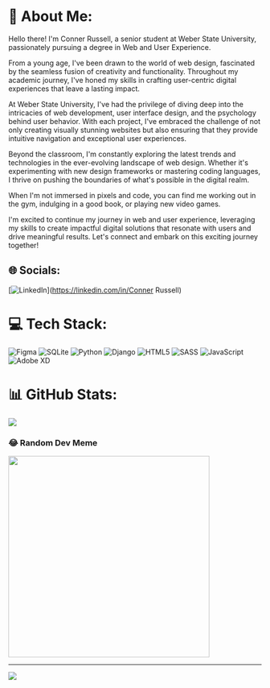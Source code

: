 # 💫 About Me:
Hello there! I'm Conner Russell, a senior student at Weber State University, passionately pursuing a degree in Web and User Experience.

From a young age, I've been drawn to the world of web design, fascinated by the seamless fusion of creativity and functionality. Throughout my academic journey, I've honed my skills in crafting user-centric digital experiences that leave a lasting impact.

At Weber State University, I've had the privilege of diving deep into the intricacies of web development, user interface design, and the psychology behind user behavior. With each project, I've embraced the challenge of not only creating visually stunning websites but also ensuring that they provide intuitive navigation and exceptional user experiences.

Beyond the classroom, I'm constantly exploring the latest trends and technologies in the ever-evolving landscape of web design. Whether it's experimenting with new design frameworks or mastering coding languages, I thrive on pushing the boundaries of what's possible in the digital realm.

When I'm not immersed in pixels and code, you can find me working out in the gym, indulging in a good book, or playing new video games.

I'm excited to continue my journey in web and user experience, leveraging my skills to create impactful digital solutions that resonate with users and drive meaningful results. Let's connect and embark on this exciting journey together!



## 🌐 Socials:
[![LinkedIn](https://img.shields.io/badge/LinkedIn-%230077B5.svg?logo=linkedin&logoColor=white)](https://linkedin.com/in/Conner Russell) 

# 💻 Tech Stack:
![Figma](https://img.shields.io/badge/figma-%23F24E1E.svg?style=for-the-badge&logo=figma&logoColor=white) ![SQLite](https://img.shields.io/badge/sqlite-%2307405e.svg?style=for-the-badge&logo=sqlite&logoColor=white) ![Python](https://img.shields.io/badge/python-3670A0?style=for-the-badge&logo=python&logoColor=ffdd54) ![Django](https://img.shields.io/badge/django-%23092E20.svg?style=for-the-badge&logo=django&logoColor=white) ![HTML5](https://img.shields.io/badge/html5-%23E34F26.svg?style=for-the-badge&logo=html5&logoColor=white) ![SASS](https://img.shields.io/badge/SASS-hotpink.svg?style=for-the-badge&logo=SASS&logoColor=white) ![JavaScript](https://img.shields.io/badge/javascript-%23323330.svg?style=for-the-badge&logo=javascript&logoColor=%23F7DF1E) ![Adobe XD](https://img.shields.io/badge/Adobe%20XD-470137?style=for-the-badge&logo=Adobe%20XD&logoColor=#FF61F6)
# 📊 GitHub Stats:
![](https://github-readme-stats.vercel.app/api/top-langs/?username=ConnerRussell6&theme=dark&hide_border=true&include_all_commits=true&count_private=true&layout=compact)
### 😂 Random Dev Meme
<img src='https://randommeme-five.vercel.app/' style="height: 400px;"/>

---
[![](https://visitcount.itsvg.in/api?id=ConnerRussell6&icon=0&color=0)](https://visitcount.itsvg.in)

<!-- Proudly created with GPRM ( https://gprm.itsvg.in ) -->
